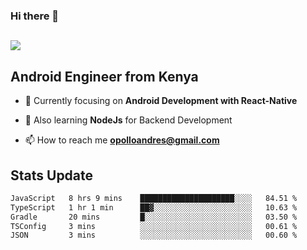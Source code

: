 ### Hi there 👋
<h2 align="left"><img src="https://readme-typing-svg.herokuapp.com?color=000000&lines=I'm+Andrew+Opollo😊;Welcome+to+my+Github😜"> </h2>

## Android Engineer from Kenya


- 🌱 Currently focusing on **Android Development with React-Native**

- 🔭 Also learning **NodeJs** for Backend Development

- 📫 How to reach me **opolloandres@gmail.com**


## Stats Update
<!--START_SECTION:waka-->

```txt
JavaScript   8 hrs 9 mins    █████████████████████░░░░   84.51 %
TypeScript   1 hr 1 min      ██▓░░░░░░░░░░░░░░░░░░░░░░   10.63 %
Gradle       20 mins         █░░░░░░░░░░░░░░░░░░░░░░░░   03.50 %
TSConfig     3 mins          ░░░░░░░░░░░░░░░░░░░░░░░░░   00.61 %
JSON         3 mins          ░░░░░░░░░░░░░░░░░░░░░░░░░   00.60 %
```

<!--END_SECTION:waka-->


